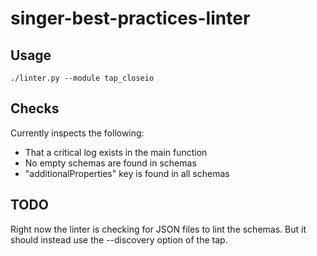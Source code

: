 # singer-best-practices-linter

## Usage

    ./linter.py --module tap_closeio

## Checks

Currently inspects the following:

- That a critical log exists in the main function
- No empty schemas are found in schemas
- "additionalProperties" key is found in all schemas

## TODO

Right now the linter is checking for JSON files to lint the schemas. But it
should instead use the --discovery option of the tap.
